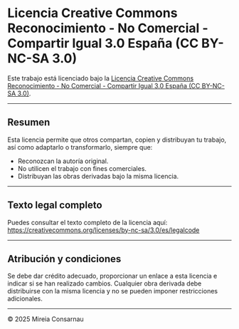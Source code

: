 # Licencia Creative Commons Reconocimiento - No Comercial - Compartir Igual 3.0 España (CC BY-NC-SA 3.0)

Este trabajo está licenciado bajo la [Licencia Creative Commons Reconocimiento - No Comercial - Compartir Igual 3.0 España (CC BY-NC-SA 3.0)](https://creativecommons.org/licenses/by-nc-sa/3.0/es/).

---

## Resumen

Esta licencia permite que otros compartan, copien y distribuyan tu trabajo, así como adaptarlo o transformarlo, siempre que:  

- Reconozcan la autoría original.  
- No utilicen el trabajo con fines comerciales.  
- Distribuyan las obras derivadas bajo la misma licencia.  

---

## Texto legal completo

Puedes consultar el texto completo de la licencia aquí:  
[https://creativecommons.org/licenses/by-nc-sa/3.0/es/legalcode ](https://creativecommons.org/licenses/by/4.0/legalcode.en)

---

## Atribución y condiciones

Se debe dar crédito adecuado, proporcionar un enlace a esta licencia e indicar si se han realizado cambios. Cualquier obra derivada debe distribuirse con la misma licencia y no se pueden imponer restricciones adicionales.

---

© 2025 Mireia Consarnau
